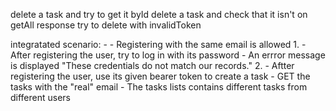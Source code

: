 delete a task and try to get it byId
delete a task and check that it isn't on getAll response
try to delete with invalidToken

integratated scenario: 
    - - Registering with the same email is allowed
    1. 
        - After registering the user, try to log in with its password
        - An errror message is displayed "These credentials do not match our records."
    2.
        - Aftter registering the user, use its given bearer token to create a task
        - GET the tasks with the "real" email 
        - The tasks lists contains different tasks from different users

